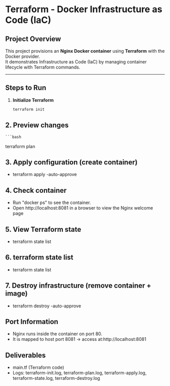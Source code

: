 # Terraform - Docker Infrastructure as Code (IaC)

##  Project Overview
This project provisions an **Nginx Docker container** using **Terraform** with the Docker provider.  
It demonstrates Infrastructure as Code (IaC) by managing container lifecycle with Terraform commands.

---

##  Steps to Run

1. **Initialize Terraform**
   ```bash
   terraform init
## 2. Preview changes
    ```bash
 terraform plan
## 3. Apply configuration (create container)
- terraform apply -auto-approve
## 4. Check container
- Run "docker ps" to see the container.
- Open http://localhost:8081
 in a browser to view the Nginx welcome page
## 5. View Terraform state
- terraform state list
## 6. terraform state list
- terraform state list
## 7. Destroy infrastructure (remove container + image)
- terraform destroy -auto-approve
## Port Information
- Nginx runs inside the container on port 80.
- It is mapped to host port 8081 → access at:http://localhost:8081
## Deliverables
- main.tf (Terraform code)
- Logs: terraform-init.log, terraform-plan.log, terraform-apply.log, terraform-state.log, terraform-destroy.log
  

